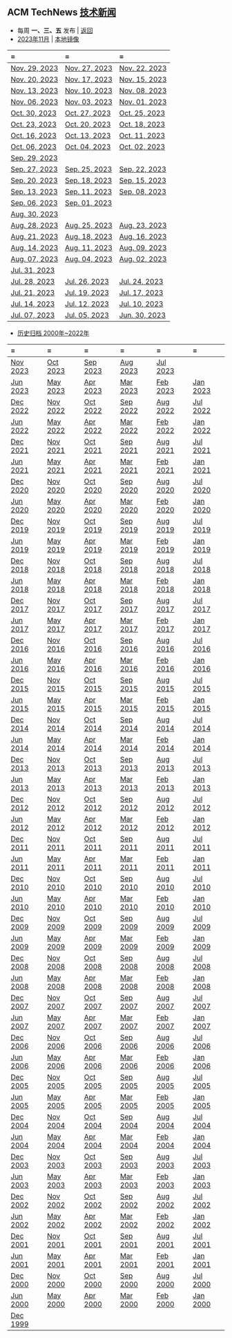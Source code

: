 ## ACM TechNews [技术新闻](https://technews.acm.org/)
- 每周  **一、三、五**  发布   |  [返回](README.md)
- [2023年11月](https://technews.acm.org/archives.cfm?d=2023-11-nov) | [本地镜像](acmnews.md)

| =                                                                                      | =                                                                                      | =                                                                                      |
|:---------------------------------------------------------------------------------------|:---------------------------------------------------------------------------------------|:---------------------------------------------------------------------------------------|
|[Nov. 29, 2023](https://technews.acm.org/archives.cfm?fo=2023-11-nov/nov-29-2023.html)|[Nov. 27, 2023](https://technews.acm.org/archives.cfm?fo=2023-11-nov/nov-27-2023.html)| [Nov. 22, 2023](https://technews.acm.org/archives.cfm?fo=2023-11-nov/nov-22-2023.html) |                                                                                        |                                                                                        |
| [Nov. 20, 2023](https://technews.acm.org/archives.cfm?fo=2023-11-nov/nov-20-2023.html) | [Nov. 17, 2023](https://technews.acm.org/archives.cfm?fo=2023-11-nov/nov-17-2023.html) | [Nov. 15, 2023](https://technews.acm.org/archives.cfm?fo=2023-11-nov/nov-15-2023.html) |
| [Nov. 13, 2023](https://technews.acm.org/archives.cfm?fo=2023-11-nov/nov-13-2023.html) | [Nov. 10, 2023](https://technews.acm.org/archives.cfm?fo=2023-11-nov/nov-10-2023.html) | [Nov. 08, 2023](https://technews.acm.org/archives.cfm?fo=2023-11-nov/nov-08-2023.html) |
| [Nov. 06, 2023](https://technews.acm.org/archives.cfm?fo=2023-11-nov/nov-06-2023.html) | [Nov. 03, 2023](https://technews.acm.org/archives.cfm?fo=2023-11-nov/nov-03-2023.html) | [Nov. 01, 2023](https://technews.acm.org/archives.cfm?fo=2023-11-nov/nov-01-2023.html) |
| [Oct. 30, 2023](https://technews.acm.org/archives.cfm?fo=2023-10-oct/oct-30-2023.html) | [Oct. 27, 2023](https://technews.acm.org/archives.cfm?fo=2023-10-oct/oct-27-2023.html) | [Oct. 25, 2023](https://technews.acm.org/archives.cfm?fo=2023-10-oct/oct-25-2023.html) |
| [Oct. 23, 2023](https://technews.acm.org/archives.cfm?fo=2023-10-oct/oct-23-2023.html) | [Oct. 20, 2023](https://technews.acm.org/archives.cfm?fo=2023-10-oct/oct-20-2023.html) | [Oct. 18, 2023](https://technews.acm.org/archives.cfm?fo=2023-10-oct/oct-18-2023.html) |
| [Oct. 16, 2023](https://technews.acm.org/archives.cfm?fo=2023-10-oct/oct-16-2023.html) | [Oct. 13, 2023](https://technews.acm.org/archives.cfm?fo=2023-10-oct/oct-13-2023.html) | [Oct. 11, 2023](https://technews.acm.org/archives.cfm?fo=2023-10-oct/oct-11-2023.html) |
| [Oct. 06, 2023](https://technews.acm.org/archives.cfm?fo=2023-10-oct/oct-06-2023.html) | [Oct. 04, 2023](https://technews.acm.org/archives.cfm?fo=2023-10-oct/oct-04-2023.html) | [Oct. 02, 2023](https://technews.acm.org/archives.cfm?fo=2023-10-oct/oct-02-2023.html) |
| [Sep. 29, 2023](https://technews.acm.org/archives.cfm?fo=2023-09-sep/sep-29-2023.html) |                                                                                        |                                                                                        |
| [Sep. 27, 2023](https://technews.acm.org/archives.cfm?fo=2023-09-sep/sep-27-2023.html) | [Sep. 25, 2023](https://technews.acm.org/archives.cfm?fo=2023-09-sep/sep-25-2023.html) | [Sep. 22, 2023](https://technews.acm.org/archives.cfm?fo=2023-09-sep/sep-22-2023.html) |
| [Sep. 20, 2023](https://technews.acm.org/archives.cfm?fo=2023-09-sep/sep-20-2023.html) | [Sep. 18, 2023](https://technews.acm.org/archives.cfm?fo=2023-09-sep/sep-18-2023.html) | [Sep. 15, 2023](https://technews.acm.org/archives.cfm?fo=2023-09-sep/sep-15-2023.html) |
| [Sep. 13, 2023](https://technews.acm.org/archives.cfm?fo=2023-09-sep/sep-13-2023.html) | [Sep. 11, 2023](https://technews.acm.org/archives.cfm?fo=2023-09-sep/sep-11-2023.html) | [Sep. 08, 2023](https://technews.acm.org/archives.cfm?fo=2023-09-sep/sep-08-2023.html) |
| [Sep. 06, 2023](https://technews.acm.org/archives.cfm?fo=2023-09-sep/sep-06-2023.html) | [Sep. 01, 2023](https://technews.acm.org/archives.cfm?fo=2023-09-sep/sep-01-2023.html) |                                                                                        |
| [Aug. 30, 2023](https://technews.acm.org/archives.cfm?fo=2023-08-aug/aug-30-2023.html) |                                                                                        |                                                                                        |
| [Aug. 28, 2023](https://technews.acm.org/archives.cfm?fo=2023-08-aug/aug-28-2023.html) | [Aug. 25, 2023](https://technews.acm.org/archives.cfm?fo=2023-08-aug/aug-25-2023.html) | [Aug. 23, 2023](https://technews.acm.org/archives.cfm?fo=2023-08-aug/aug-23-2023.html) |
| [Aug. 21, 2023](https://technews.acm.org/archives.cfm?fo=2023-08-aug/aug-21-2023.html) | [Aug. 18, 2023](https://technews.acm.org/archives.cfm?fo=2023-08-aug/aug-18-2023.html) | [Aug. 16, 2023](https://technews.acm.org/archives.cfm?fo=2023-08-aug/aug-16-2023.html) |
| [Aug. 14, 2023](https://technews.acm.org/archives.cfm?fo=2023-08-aug/aug-14-2023.html) | [Aug. 11, 2023](https://technews.acm.org/archives.cfm?fo=2023-08-aug/aug-11-2023.html) | [Aug. 09, 2023](https://technews.acm.org/archives.cfm?fo=2023-08-aug/aug-09-2023.html) |
| [Aug. 07, 2023](https://technews.acm.org/archives.cfm?fo=2023-08-aug/aug-07-2023.html) | [Aug. 04, 2023](https://technews.acm.org/archives.cfm?fo=2023-08-aug/aug-04-2023.html) | [Aug. 02, 2023](https://technews.acm.org/archives.cfm?fo=2023-08-aug/aug-02-2023.html) |
| [Jul. 31, 2023](https://technews.acm.org/archives.cfm?fo=2023-07-jul/jul-31-2023.html) |                                                                                        |                                                                                        |
| [Jul. 28, 2023](https://technews.acm.org/archives.cfm?fo=2023-07-jul/jul-28-2023.html) | [Jul. 26, 2023](https://technews.acm.org/archives.cfm?fo=2023-07-jul/jul-26-2023.html) | [Jul. 24, 2023](https://technews.acm.org/archives.cfm?fo=2023-07-jul/jul-24-2023.html) |
| [Jul. 21, 2023](https://technews.acm.org/archives.cfm?fo=2023-07-jul/jul-21-2023.html) | [Jul. 19, 2023](https://technews.acm.org/archives.cfm?fo=2023-07-jul/jul-19-2023.html) | [Jul. 17, 2023](https://technews.acm.org/archives.cfm?fo=2023-07-jul/jul-17-2023.html) |
| [Jul. 14, 2023](https://technews.acm.org/archives.cfm?fo=2023-07-jul/jul-14-2023.html) | [Jul. 12, 2023](https://technews.acm.org/archives.cfm?fo=2023-07-jul/jul-12-2023.html) | [Jul. 10, 2023](https://technews.acm.org/archives.cfm?fo=2023-07-jul/jul-10-2023.html) |
| [Jul. 07, 2023](https://technews.acm.org/archives.cfm?fo=2023-07-jul/jul-07-2023.html) | [Jul. 05, 2023](https://technews.acm.org/archives.cfm?fo=2023-07-jul/jul-05-2023.html) | [Jun. 30, 2023](https://technews.acm.org/archives.cfm?fo=2023-06-jun/jun-30-2023.html) |

- [ 历史归档  2000年~2022年 ](https://technews.acm.org/archives.cfm) 

| =                                                                | =                                                               | =                                                               | =                                                               | =                                                               | =                                                               |
|:-----------------------------------------------------------------|:----------------------------------------------------------------|:----------------------------------------------------------------|:----------------------------------------------------------------|:----------------------------------------------------------------|:----------------------------------------------------------------|
| [Nov 2023](https://technews.acm.org/archives.cfm?d=2023-11-nov)  | [Oct 2023](https://technews.acm.org/archives.cfm?d=2023-10-oct) | [Sep 2023](https://technews.acm.org/archives.cfm?d=2023-09-sep) | [Aug 2023](https://technews.acm.org/archives.cfm?d=2023-08-aug) | [Jul 2023](https://technews.acm.org/archives.cfm?d=2023-07-jul) |                                                                 |
| [Jun 2023](https://technews.acm.org/archives.cfm?d=2023-06-jun)  | [May 2023](https://technews.acm.org/archives.cfm?d=2023-05-may) | [Apr 2023](https://technews.acm.org/archives.cfm?d=2023-04-apr) | [Mar 2023](https://technews.acm.org/archives.cfm?d=2023-03-mar) | [Feb 2023](https://technews.acm.org/archives.cfm?d=2023-02-feb) | [Jan 2023](https://technews.acm.org/archives.cfm?d=2023-01-jan) |
| [Dec 2022](https://technews.acm.org/archives.cfm?d=2022-12-dec)  | [Nov 2022](https://technews.acm.org/archives.cfm?d=2022-11-nov) | [Oct 2022](https://technews.acm.org/archives.cfm?d=2022-10-oct) | [Sep 2022](https://technews.acm.org/archives.cfm?d=2022-09-sep) | [Aug 2022](https://technews.acm.org/archives.cfm?d=2022-08-aug) | [Jul 2022](https://technews.acm.org/archives.cfm?d=2022-07-jul) |
| [Jun 2022](https://technews.acm.org/archives.cfm?d=2022-06-jun)  | [May 2022](https://technews.acm.org/archives.cfm?d=2022-05-may) | [Apr 2022](https://technews.acm.org/archives.cfm?d=2022-04-apr) | [Mar 2022](https://technews.acm.org/archives.cfm?d=2022-03-mar) | [Feb 2022](https://technews.acm.org/archives.cfm?d=2022-02-feb) | [Jan 2022](https://technews.acm.org/archives.cfm?d=2022-01-jan) |
| [Dec 2021](https://technews.acm.org/archives.cfm?d=2021-12-dec)  | [Nov 2021](https://technews.acm.org/archives.cfm?d=2021-11-nov) | [Oct 2021](https://technews.acm.org/archives.cfm?d=2021-10-oct) | [Sep 2021](https://technews.acm.org/archives.cfm?d=2021-09-sep) | [Aug 2021](https://technews.acm.org/archives.cfm?d=2021-08-aug) | [Jul 2021](https://technews.acm.org/archives.cfm?d=2021-07-jul) |
| [Jun 2021 ](https://technews.acm.org/archives.cfm?d=2021-06-jun) | [May 2021](https://technews.acm.org/archives.cfm?d=2021-05-may) | [Apr 2021](https://technews.acm.org/archives.cfm?d=2021-04-apr) | [Mar 2021](https://technews.acm.org/archives.cfm?d=2021-03-mar) | [Feb 2021](https://technews.acm.org/archives.cfm?d=2021-02-feb) | [Jan 2021](https://technews.acm.org/archives.cfm?d=2021-01-jan) |
| [Dec 2020](https://technews.acm.org/archives.cfm?d=2020-12-dec)  | [Nov 2020](https://technews.acm.org/archives.cfm?d=2020-11-nov) | [Oct 2020](https://technews.acm.org/archives.cfm?d=2020-10-oct) | [Sep 2020](https://technews.acm.org/archives.cfm?d=2020-09-sep) | [Aug 2020](https://technews.acm.org/archives.cfm?d=2020-08-aug) | [Jul 2020](https://technews.acm.org/archives.cfm?d=2020-07-jul) |
| [Jun 2020](https://technews.acm.org/archives.cfm?d=2020-06-jun)  | [May 2020](https://technews.acm.org/archives.cfm?d=2020-05-may) | [Apr 2020](https://technews.acm.org/archives.cfm?d=2020-04-apr) | [Mar 2020](https://technews.acm.org/archives.cfm?d=2020-03-mar) | [Feb 2020](https://technews.acm.org/archives.cfm?d=2020-02-feb) | [Jan 2020](https://technews.acm.org/archives.cfm?d=2020-01-jan) |
| [Dec 2019](https://technews.acm.org/archives.cfm?d=2019-12-dec)  | [Nov 2019](https://technews.acm.org/archives.cfm?d=2019-11-nov) | [Oct 2019](https://technews.acm.org/archives.cfm?d=2019-10-oct) | [Sep 2019](https://technews.acm.org/archives.cfm?d=2019-09-sep) | [Aug 2019](https://technews.acm.org/archives.cfm?d=2019-08-aug) | [Jul 2019](https://technews.acm.org/archives.cfm?d=2019-07-jul) |
| [Jun 2019](https://technews.acm.org/archives.cfm?d=2019-06-jun)  | [May 2019](https://technews.acm.org/archives.cfm?d=2019-05-may) | [Apr 2019](https://technews.acm.org/archives.cfm?d=2019-04-apr) | [Mar 2019](https://technews.acm.org/archives.cfm?d=2019-03-mar) | [Feb 2019](https://technews.acm.org/archives.cfm?d=2019-02-feb) | [Jan 2019](https://technews.acm.org/archives.cfm?d=2019-01-jan) |
| [Dec 2018](https://technews.acm.org/archives.cfm?d=2018-12-dec)  | [Nov 2018](https://technews.acm.org/archives.cfm?d=2018-11-nov) | [Oct 2018](https://technews.acm.org/archives.cfm?d=2018-10-oct) | [Sep 2018](https://technews.acm.org/archives.cfm?d=2018-09-sep) | [Aug 2018](https://technews.acm.org/archives.cfm?d=2018-08-aug) | [Jul 2018](https://technews.acm.org/archives.cfm?d=2018-07-jul) |
| [Jun 2018](https://technews.acm.org/archives.cfm?d=2018-06-jun)  | [May 2018](https://technews.acm.org/archives.cfm?d=2018-05-may) | [Apr 2018](https://technews.acm.org/archives.cfm?d=2018-04-apr) | [Mar 2018](https://technews.acm.org/archives.cfm?d=2018-03-mar) | [Feb 2018](https://technews.acm.org/archives.cfm?d=2018-02-feb) | [Jan 2018](https://technews.acm.org/archives.cfm?d=2018-01-jan) |
| [Dec 2017](https://technews.acm.org/archives.cfm?d=2017-12-dec)  | [Nov 2017](https://technews.acm.org/archives.cfm?d=2017-11-nov) | [Oct 2017](https://technews.acm.org/archives.cfm?d=2017-10-oct) | [Sep 2017](https://technews.acm.org/archives.cfm?d=2017-09-sep) | [Aug 2017](https://technews.acm.org/archives.cfm?d=2017-08-aug) | [Jul 2017](https://technews.acm.org/archives.cfm?d=2017-07-jul) |
| [Jun 2017](https://technews.acm.org/archives.cfm?d=2017-06-jun)  | [May 2017](https://technews.acm.org/archives.cfm?d=2017-05-may) | [Apr 2017](https://technews.acm.org/archives.cfm?d=2017-04-apr) | [Mar 2017](https://technews.acm.org/archives.cfm?d=2017-03-mar) | [Feb 2017](https://technews.acm.org/archives.cfm?d=2017-02-feb) | [Jan 2017](https://technews.acm.org/archives.cfm?d=2017-01-jan) |
| [Dec 2016](https://technews.acm.org/archives.cfm?d=2016-12-dec)  | [Nov 2016](https://technews.acm.org/archives.cfm?d=2016-11-nov) | [Oct 2016](https://technews.acm.org/archives.cfm?d=2016-10-oct) | [Sep 2016](https://technews.acm.org/archives.cfm?d=2016-09-sep) | [Aug 2016](https://technews.acm.org/archives.cfm?d=2016-08-aug) | [Jul 2016](https://technews.acm.org/archives.cfm?d=2016-07-jul) |
| [Jun 2016](https://technews.acm.org/archives.cfm?d=2016-06-jun)  | [May 2016](https://technews.acm.org/archives.cfm?d=2016-05-may) | [Apr 2016](https://technews.acm.org/archives.cfm?d=2016-04-apr) | [Mar 2016](https://technews.acm.org/archives.cfm?d=2016-03-mar) | [Feb 2016](https://technews.acm.org/archives.cfm?d=2016-02-feb) | [Jan 2016](https://technews.acm.org/archives.cfm?d=2016-01-jan) |
| [Dec 2015](https://technews.acm.org/archives.cfm?d=2015-12-dec)  | [Nov 2015](https://technews.acm.org/archives.cfm?d=2015-11-nov) | [Oct 2015](https://technews.acm.org/archives.cfm?d=2015-10-oct) | [Sep 2015](https://technews.acm.org/archives.cfm?d=2015-09-sep) | [Aug 2015](https://technews.acm.org/archives.cfm?d=2015-08-aug) | [Jul 2015](https://technews.acm.org/archives.cfm?d=2015-07-jul) |
| [Jun 2015](https://technews.acm.org/archives.cfm?d=2015-06-jun)  | [May 2015](https://technews.acm.org/archives.cfm?d=2015-05-may) | [Apr 2015](https://technews.acm.org/archives.cfm?d=2015-04-apr) | [Mar 2015](https://technews.acm.org/archives.cfm?d=2015-03-mar) | [Feb 2015](https://technews.acm.org/archives.cfm?d=2015-02-feb) | [Jan 2015](https://technews.acm.org/archives.cfm?d=2015-01-jan) |
| [Dec 2014](https://technews.acm.org/archives.cfm?d=2014-12-dec)  | [Nov 2014](https://technews.acm.org/archives.cfm?d=2014-11-nov) | [Oct 2014](https://technews.acm.org/archives.cfm?d=2014-10-oct) | [Sep 2014](https://technews.acm.org/archives.cfm?d=2014-09-sep) | [Aug 2014](https://technews.acm.org/archives.cfm?d=2014-08-aug) | [Jul 2014](https://technews.acm.org/archives.cfm?d=2014-07-jul) |
| [Jun 2014](https://technews.acm.org/archives.cfm?d=2014-06-jun)  | [May 2014](https://technews.acm.org/archives.cfm?d=2014-05-may) | [Apr 2014](https://technews.acm.org/archives.cfm?d=2014-04-apr) | [Mar 2014](https://technews.acm.org/archives.cfm?d=2014-03-mar) | [Feb 2014](https://technews.acm.org/archives.cfm?d=2014-02-feb) | [Jan 2014](https://technews.acm.org/archives.cfm?d=2014-01-jan) |
| [Dec 2013](https://technews.acm.org/archives.cfm?d=2013-12-dec)  | [Nov 2013](https://technews.acm.org/archives.cfm?d=2013-11-nov) | [Oct 2013](https://technews.acm.org/archives.cfm?d=2013-10-oct) | [Sep 2013](https://technews.acm.org/archives.cfm?d=2013-09-sep) | [Aug 2013](https://technews.acm.org/archives.cfm?d=2013-08-aug) | [Jul 2013](https://technews.acm.org/archives.cfm?d=2013-07-jul) |
| [Jun 2013](https://technews.acm.org/archives.cfm?d=2013-06-jun)  | [May 2013](https://technews.acm.org/archives.cfm?d=2013-05-may) | [Apr 2013](https://technews.acm.org/archives.cfm?d=2013-04-apr) | [Mar 2013](https://technews.acm.org/archives.cfm?d=2013-03-mar) | [Feb 2013](https://technews.acm.org/archives.cfm?d=2013-02-feb) | [Jan 2013](https://technews.acm.org/archives.cfm?d=2013-01-jan) |
| [Dec 2012](https://technews.acm.org/archives.cfm?d=2012-12-dec)  | [Nov 2012](https://technews.acm.org/archives.cfm?d=2012-11-nov) | [Oct 2012](https://technews.acm.org/archives.cfm?d=2012-10-oct) | [Sep 2012](https://technews.acm.org/archives.cfm?d=2012-09-sep) | [Aug 2012](https://technews.acm.org/archives.cfm?d=2012-08-aug) | [Jul 2012](https://technews.acm.org/archives.cfm?d=2012-07-jul) |
| [Jun 2012](https://technews.acm.org/archives.cfm?d=2012-06-jun)  | [May 2012](https://technews.acm.org/archives.cfm?d=2012-05-may) | [Apr 2012](https://technews.acm.org/archives.cfm?d=2012-04-apr) | [Mar 2012](https://technews.acm.org/archives.cfm?d=2012-03-mar) | [Feb 2012](https://technews.acm.org/archives.cfm?d=2012-02-feb) | [Jan 2012](https://technews.acm.org/archives.cfm?d=2012-01-jan) |
| [Dec 2011](https://technews.acm.org/archives.cfm?d=2011-12-dec)  | [Nov 2011](https://technews.acm.org/archives.cfm?d=2011-11-nov) | [Oct 2011](https://technews.acm.org/archives.cfm?d=2011-10-oct) | [Sep 2011](https://technews.acm.org/archives.cfm?d=2011-09-sep) | [Aug 2011](https://technews.acm.org/archives.cfm?d=2011-08-aug) | [Jul 2011](https://technews.acm.org/archives.cfm?d=2011-07-jul) |
| [Jun 2011](https://technews.acm.org/archives.cfm?d=2011-06-jun)  | [May 2011](https://technews.acm.org/archives.cfm?d=2011-05-may) | [Apr 2011](https://technews.acm.org/archives.cfm?d=2011-04-apr) | [Mar 2011](https://technews.acm.org/archives.cfm?d=2011-03-mar) | [Feb 2011](https://technews.acm.org/archives.cfm?d=2011-02-feb) | [Jan 2011](https://technews.acm.org/archives.cfm?d=2011-01-jan) |
| [Dec 2010](https://technews.acm.org/archives.cfm?d=2010-12-dec)  | [Nov 2010](https://technews.acm.org/archives.cfm?d=2010-11-nov) | [Oct 2010](https://technews.acm.org/archives.cfm?d=2010-10-oct) | [Sep 2010](https://technews.acm.org/archives.cfm?d=2010-09-sep) | [Aug 2010](https://technews.acm.org/archives.cfm?d=2010-08-aug) | [Jul 2010](https://technews.acm.org/archives.cfm?d=2010-07-jul) |
| [Jun 2010](https://technews.acm.org/archives.cfm?d=2010-06-jun)  | [May 2010](https://technews.acm.org/archives.cfm?d=2010-05-may) | [Apr 2010](https://technews.acm.org/archives.cfm?d=2010-04-apr) | [Mar 2010](https://technews.acm.org/archives.cfm?d=2010-03-mar) | [Feb 2010](https://technews.acm.org/archives.cfm?d=2010-02-feb) | [Jan 2010](https://technews.acm.org/archives.cfm?d=2010-01-jan) |
| [Dec 2009](https://technews.acm.org/archives.cfm?d=2009-12-dec)  | [Nov 2009](https://technews.acm.org/archives.cfm?d=2009-11-nov) | [Oct 2009](https://technews.acm.org/archives.cfm?d=2009-10-oct) | [Sep 2009](https://technews.acm.org/archives.cfm?d=2009-09-sep) | [Aug 2009](https://technews.acm.org/archives.cfm?d=2009-08-aug) | [Jul 2009](https://technews.acm.org/archives.cfm?d=2009-07-jul) |
| [Jun 2009](https://technews.acm.org/archives.cfm?d=2009-06-jun)  | [May 2009](https://technews.acm.org/archives.cfm?d=2009-05-may) | [Apr 2009](https://technews.acm.org/archives.cfm?d=2009-04-apr) | [Mar 2009](https://technews.acm.org/archives.cfm?d=2009-03-mar) | [Feb 2009](https://technews.acm.org/archives.cfm?d=2009-02-feb) | [Jan 2009](https://technews.acm.org/archives.cfm?d=2009-01-jan) |
| [Dec 2008](https://technews.acm.org/archives.cfm?d=2008-12-dec)  | [Nov 2008](https://technews.acm.org/archives.cfm?d=2008-11-nov) | [Oct 2008](https://technews.acm.org/archives.cfm?d=2008-10-oct) | [Sep 2008](https://technews.acm.org/archives.cfm?d=2008-09-sep) | [Aug 2008](https://technews.acm.org/archives.cfm?d=2008-08-aug) | [Jul 2008](https://technews.acm.org/archives.cfm?d=2008-07-jul) |
| [Jun 2008](https://technews.acm.org/archives.cfm?d=2008-06-jun)  | [May 2008](https://technews.acm.org/archives.cfm?d=2008-05-may) | [Apr 2008](https://technews.acm.org/archives.cfm?d=2008-04-apr) | [Mar 2008](https://technews.acm.org/archives.cfm?d=2008-03-mar) | [Feb 2008](https://technews.acm.org/archives.cfm?d=2008-02-feb) | [Jan 2008](https://technews.acm.org/archives.cfm?d=2008-01-jan) |
| [Dec 2007](https://technews.acm.org/archives.cfm?d=2007-12-dec)  | [Nov 2007](https://technews.acm.org/archives.cfm?d=2007-11-nov) | [Oct 2007](https://technews.acm.org/archives.cfm?d=2007-10-oct) | [Sep 2007](https://technews.acm.org/archives.cfm?d=2007-09-sep) | [Aug 2007](https://technews.acm.org/archives.cfm?d=2007-08-aug) | [Jul 2007](https://technews.acm.org/archives.cfm?d=2007-07-jul) |
| [Jun 2007](https://technews.acm.org/archives.cfm?d=2007-06-jun)  | [May 2007](https://technews.acm.org/archives.cfm?d=2007-05-may) | [Apr 2007](https://technews.acm.org/archives.cfm?d=2007-04-apr) | [Mar 2007](https://technews.acm.org/archives.cfm?d=2007-03-mar) | [Feb 2007](https://technews.acm.org/archives.cfm?d=2007-02-feb) | [Jan 2007](https://technews.acm.org/archives.cfm?d=2007-01-jan) |
| [Dec 2006](https://technews.acm.org/archives.cfm?d=2006-12-dec)  | [Nov 2006](https://technews.acm.org/archives.cfm?d=2006-11-nov) | [Oct 2006](https://technews.acm.org/archives.cfm?d=2006-10-oct) | [Sep 2006](https://technews.acm.org/archives.cfm?d=2006-09-sep) | [Aug 2006](https://technews.acm.org/archives.cfm?d=2006-08-aug) | [Jul 2006](https://technews.acm.org/archives.cfm?d=2006-07-jul) |
| [Jun 2006](https://technews.acm.org/archives.cfm?d=2006-06-jun)  | [May 2006](https://technews.acm.org/archives.cfm?d=2006-05-may) | [Apr 2006](https://technews.acm.org/archives.cfm?d=2006-04-apr) | [Mar 2006](https://technews.acm.org/archives.cfm?d=2006-03-mar) | [Feb 2006](https://technews.acm.org/archives.cfm?d=2006-02-feb) | [Jan 2006](https://technews.acm.org/archives.cfm?d=2006-01-jan) |
| [Dec 2005](https://technews.acm.org/archives.cfm?d=2005-12-dec)  | [Nov 2005](https://technews.acm.org/archives.cfm?d=2005-11-nov) | [Oct 2005](https://technews.acm.org/archives.cfm?d=2005-10-oct) | [Sep 2005](https://technews.acm.org/archives.cfm?d=2005-09-sep) | [Aug 2005](https://technews.acm.org/archives.cfm?d=2005-08-aug) | [Jul 2005](https://technews.acm.org/archives.cfm?d=2005-07-jul) |
| [Jun 2005](https://technews.acm.org/archives.cfm?d=2005-06-jun)  | [May 2005](https://technews.acm.org/archives.cfm?d=2005-05-may) | [Apr 2005](https://technews.acm.org/archives.cfm?d=2005-04-apr) | [Mar 2005](https://technews.acm.org/archives.cfm?d=2005-03-mar) | [Feb 2005](https://technews.acm.org/archives.cfm?d=2005-02-feb) | [Jan 2005](https://technews.acm.org/archives.cfm?d=2005-01-jan) |
| [Dec 2004](https://technews.acm.org/archives.cfm?d=2004-12-dec)  | [Nov 2004](https://technews.acm.org/archives.cfm?d=2004-11-nov) | [Oct 2004](https://technews.acm.org/archives.cfm?d=2004-10-oct) | [Sep 2004](https://technews.acm.org/archives.cfm?d=2004-09-sep) | [Aug 2004](https://technews.acm.org/archives.cfm?d=2004-08-aug) | [Jul 2004](https://technews.acm.org/archives.cfm?d=2004-07-jul) |
| [Jun 2004](https://technews.acm.org/archives.cfm?d=2004-06-jun)  | [May 2004](https://technews.acm.org/archives.cfm?d=2004-05-may) | [Apr 2004](https://technews.acm.org/archives.cfm?d=2004-04-apr) | [Mar 2004](https://technews.acm.org/archives.cfm?d=2004-03-mar) | [Feb 2004](https://technews.acm.org/archives.cfm?d=2004-02-feb) | [Jan 2004](https://technews.acm.org/archives.cfm?d=2004-01-jan) |
| [Dec 2003](https://technews.acm.org/archives.cfm?d=2003-12-dec)  | [Nov 2003](https://technews.acm.org/archives.cfm?d=2003-11-nov) | [Oct 2003](https://technews.acm.org/archives.cfm?d=2003-10-oct) | [Sep 2003](https://technews.acm.org/archives.cfm?d=2003-09-sep) | [Aug 2003](https://technews.acm.org/archives.cfm?d=2003-08-aug) | [Jul 2003](https://technews.acm.org/archives.cfm?d=2003-07-jul) |
| [Jun 2003](https://technews.acm.org/archives.cfm?d=2003-06-jun)  | [May 2003](https://technews.acm.org/archives.cfm?d=2003-05-may) | [Apr 2003](https://technews.acm.org/archives.cfm?d=2003-04-apr) | [Mar 2003](https://technews.acm.org/archives.cfm?d=2003-03-mar) | [Feb 2003](https://technews.acm.org/archives.cfm?d=2003-02-feb) | [Jan 2003](https://technews.acm.org/archives.cfm?d=2003-01-jan) |
| [Dec 2002](https://technews.acm.org/archives.cfm?d=2002-12-dec)  | [Nov 2002](https://technews.acm.org/archives.cfm?d=2002-11-nov) | [Oct 2002](https://technews.acm.org/archives.cfm?d=2002-10-oct) | [Sep 2002](https://technews.acm.org/archives.cfm?d=2002-09-sep) | [Aug 2002](https://technews.acm.org/archives.cfm?d=2002-08-aug) | [Jul 2002](https://technews.acm.org/archives.cfm?d=2002-07-jul) |
| [Jun 2002](https://technews.acm.org/archives.cfm?d=2002-06-jun)  | [May 2002](https://technews.acm.org/archives.cfm?d=2002-05-may) | [Apr 2002](https://technews.acm.org/archives.cfm?d=2002-04-apr) | [Mar 2002](https://technews.acm.org/archives.cfm?d=2002-03-mar) | [Feb 2002](https://technews.acm.org/archives.cfm?d=2002-02-feb) | [Jan 2002](https://technews.acm.org/archives.cfm?d=2002-01-jan) |
| [Dec 2001](https://technews.acm.org/archives.cfm?d=2001-12-dec)  | [Nov 2001](https://technews.acm.org/archives.cfm?d=2001-11-nov) | [Oct 2001](https://technews.acm.org/archives.cfm?d=2001-10-oct) | [Sep 2001](https://technews.acm.org/archives.cfm?d=2001-09-sep) | [Aug 2001](https://technews.acm.org/archives.cfm?d=2001-08-aug) | [Jul 2001](https://technews.acm.org/archives.cfm?d=2001-07-jul) |
| [Jun 2001](https://technews.acm.org/archives.cfm?d=2001-06-jun)  | [May 2001](https://technews.acm.org/archives.cfm?d=2001-05-may) | [Apr 2001](https://technews.acm.org/archives.cfm?d=2001-04-apr) | [Mar 2001](https://technews.acm.org/archives.cfm?d=2001-03-mar) | [Feb 2001](https://technews.acm.org/archives.cfm?d=2001-02-feb) | [Jan 2001](https://technews.acm.org/archives.cfm?d=2001-01-jan) |
| [Dec 2000](https://technews.acm.org/archives.cfm?d=2000-12-dec)  | [Nov 2000](https://technews.acm.org/archives.cfm?d=2000-11-nov) | [Oct 2000](https://technews.acm.org/archives.cfm?d=2000-10-oct) | [Sep 2000](https://technews.acm.org/archives.cfm?d=2000-09-sep) | [Aug 2000](https://technews.acm.org/archives.cfm?d=2000-08-aug) | [Jul 2000](https://technews.acm.org/archives.cfm?d=2000-07-jul) |
| [Jun 2000](https://technews.acm.org/archives.cfm?d=2000-06-jun)  | [May 2000](https://technews.acm.org/archives.cfm?d=2000-05-may) | [Apr 2000](https://technews.acm.org/archives.cfm?d=2000-04-apr) | [Mar 2000](https://technews.acm.org/archives.cfm?d=2000-03-mar) | [Feb 2000](https://technews.acm.org/archives.cfm?d=2000-02-feb) | [Jan 2000](https://technews.acm.org/archives.cfm?d=2000-01-jan) |
| [Dec 1999](https://technews.acm.org/archives.cfm?d=1999-12-dec)  |                                                                 |                                                                 |                                                                 |                                                                 |                                                                 |
